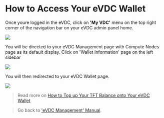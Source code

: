 # How to Access Your eVDC Wallet

Once youre logged in the eVDC, click on __'My VDC'__ menu on the top right corner of the navigation bar on your eVDC admin panel home.

![](cloud__myvdc.png  )

You will be directed to your eVDC Management page with Compute Nodes page as its default display. Click on 'Wallet Information' page on the left sidebar

![](cloud__walletpage.png  )

You will then redirected to your eVDC Wallet page.

![](cloud__walletinfo.png  )

> Read more on [How to Top up Your TFT Balance onto Your eVDC Wallet](cloud__evdc_wallet_topup.md)

> Go back to ['eVDC Management' Manual](cloud__evdc_manage.md).